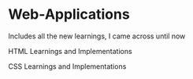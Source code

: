 # Web-Applications
Includes all the new learnings, I came across until now

HTML Learnings and Implementations


CSS Learnings and Implementations
